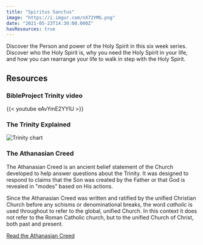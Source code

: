 ```yaml
---
title: "Spiritus Sanctus"
image: "https://i.imgur.com/nX72YMG.png"
date: "2021-05-23T14:30:00.000Z"
hasResources: true
---
```


Discover the Person and power of the Holy Spirit in this six week series. Discover who the Holy Spirit is, why you need the Holy Spirit in your life, and how you can rearrange your life to walk in step with the Holy Spirit. 

## Resources

### BibleProject Trinity video

{{< youtube eAvYmE2YYIU >}}

### The Trinity Explained

![Trinity chart](https://today.flatland.church/Trinity_Diagram.jpg)

### The Athanasian Creed

The Athanasian Creed is an ancient belief statement of the Church developed to help answer questions about the Trinity. It was designed to respond to claims that the Son was created by the Father or that God is revealed in "modes" based on His actions.

Since the Athanasian Creed was written and ratified by the unified Christian Church before any schisms or denominational breaks, the word _catholic_ is used throughout to refer to the global, unified Church. In this context it does not refer to the Roman Catholic church, but to the unified Church of Christ, both past and present.

[Read the Athanasian Creed](https://www.crcna.org/welcome/beliefs/creeds/athanasian-creed)
